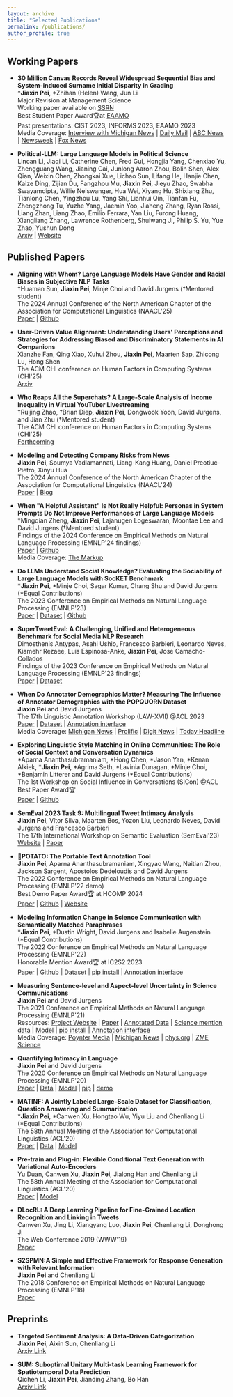 ```yaml
---
layout: archive
title: "Selected Publications"
permalink: /publications/
author_profile: true
---
```


## Working Papers
* <b>30 Million Canvas Records Reveal Widespread Sequential Bias and System-induced Surname Initial Disparity in Grading</b> <br>
  *<b>Jiaxin Pei</b>, *Zhihan (Helen) Wang, Jun Li
  <br> Major Revision at Management Science
  <br> Working paper available on [SSRN](https://papers.ssrn.com/sol3/papers.cfm?abstract_id=4603146)
  <br> Best Student Paper Award🏆at [EAAMO](https://eaamo.org/awards/)
  <br> Past presentations: CIST 2023, INFORMS 2023, EAAMO 2023
  <br> Media Coverage: [Interview with Michigan News](https://news.umich.edu/keeping-up-with-the-joneses-when-it-comes-to-getting-better-grades-its-good-to-be-the-andersons/) | [Daily Mail](https://www.dailymail.co.uk/sciencetech/article-13322981/Students-surnames-later-alphabet-lower-grades.html) | [ABC News](https://www.10news.com/study-students-with-last-names-at-end-of-alphabet-given-lower-grades) | [Newsweek](https://www.newsweek.com/lower-grades-students-later-alphabet-bias-1891652) | [Fox News](https://www.fox26houston.com/news/study-lower-grades-students-surnames-later-alphabet)

* <b>Political-LLM: Large Language Models in Political Science</b> <br>
  Lincan Li, Jiaqi Li, Catherine Chen, Fred Gui, Hongjia Yang, Chenxiao Yu, Zhengguang Wang, Jianing Cai, Junlong Aaron Zhou, Bolin Shen, Alex Qian, Weixin Chen, Zhongkai Xue, Lichao Sun, Lifang He, Hanjie Chen, Kaize Ding, Zijian Du, Fangzhou Mu, <b>Jiaxin Pei</b>, Jieyu Zhao, Swabha Swayamdipta, Willie Neiswanger, Hua Wei, Xiyang Hu, Shixiang Zhu, Tianlong Chen, Yingzhou Lu, Yang Shi, Lianhui Qin, Tianfan Fu, Zhengzhong Tu, Yuzhe Yang, Jaemin Yoo, Jiaheng Zhang, Ryan Rossi, Liang Zhan, Liang Zhao, Emilio Ferrara, Yan Liu, Furong Huang, Xiangliang Zhang, Lawrence Rothenberg, Shuiwang Ji, Philip S. Yu, Yue Zhao, Yushun Dong
  <br> [Arxiv](https://arxiv.org/pdf/2409.00862) | [Website](https://political-llm.org)

## Published Papers
* <b>Aligning with Whom? Large Language Models Have Gender and Racial Biases in Subjective NLP Tasks</b> <br>
  &dagger;Huaman Sun, <b>Jiaxin Pei</b>, Minje Choi and David Jurgens (&dagger;Mentored student)
  <br> The 2024 Annual Conference of the North American Chapter of the Association for Computational Linguistics (NAACL'25)
  <br> [Paper](http://arxiv.org/abs/2311.09730) | [Github](https://github.com/Jiaxin-Pei/LLM-Group-Bias)

* <b>User-Driven Value Alignment: Understanding Users' Perceptions and Strategies for Addressing Biased and Discriminatory Statements in AI Companions</b> <br>
  Xianzhe Fan, Qing Xiao, Xuhui Zhou, <b>Jiaxin Pei</b>, Maarten Sap, Zhicong Lu, Hong Shen
  <br> The ACM CHI conference on Human Factors in Computing Systems (CHI'25)
  <br> [Arxiv](https://arxiv.org/pdf/2409.00862)

* <b>Who Reaps All the Superchats? A Large-Scale Analysis of Income Inequality in Virtual YouTuber Livestreaming</b> <br>
  &dagger;Ruijing Zhao, &dagger;Brian Diep, <b>Jiaxin Pei</b>, Dongwook Yoon, David Jurgens, and Jian Zhu (&dagger;Mentored student)
  <br> The ACM CHI conference on Human Factors in Computing Systems (CHI'25)
  <br> [Forthcoming]()

* <b>Modeling and Detecting Company Risks from News</b> <br>
  <b>Jiaxin Pei</b>, Soumya Vadlamannati, Liang-Kang Huang, Daniel Preotiuc-Pietro, Xinyu Hua
  <br> The 2024 Annual Conference of the North American Chapter of the Association for Computational Linguistics (NAACL'24)
  <br> [Paper](https://aclanthology.org/2024.naacl-industry.6.pdf) | [Blog](https://www.bloomberg.com/company/stories/bloombergs-ai-group-publishes-3-research-papers-at-naacl-2024/?linkId=473264235)

* <b>When "A Helpful Assistant" Is Not Really Helpful: Personas in System Prompts Do Not Improve Performances of Large Language Models</b> <br>
  &dagger;Mingqian Zheng, <b>Jiaxin Pei</b>, Lajanugen Logeswaran, Moontae Lee and David Jurgens (&dagger;Mentored student)
  <br> Findings of the 2024 Conference on Empirical Methods on Natural Language Processing (EMNLP'24 findings)
  <br> [Paper](https://arxiv.org/abs/2311.10054) | [Github](https://github.com/Jiaxin-Pei/Prompting-with-Social-Roles)
  <br> Media Coverage: [The Markup](https://themarkup.org/hello-world/2024/01/06/what-happens-when-you-roleplay-with-chatgpt)

* <b>Do LLMs Understand Social Knowledge? Evaluating the Sociability of Large Language Models with SocKET Benchmark</b> <br>
  *<b>Jiaxin Pei</b>, *Minje Choi, Sagar Kumar, Chang Shu and David Jurgens (*Equal Contributions)
  <br> The 2023 Conference on Empirical Methods on Natural Language Processing (EMNLP'23)
  <br> [Paper](https://arxiv.org/abs/2305.14938) | [Dataset](https://huggingface.co/datasets/Blablablab/SOCKET) | [Github](https://github.com/minjechoi/SOCKET)

* <b>SuperTweetEval: A Challenging, Unified and Heterogeneous Benchmark for Social Media NLP Research</b> <br>
  Dimosthenis Antypas, Asahi Ushio, Francesco Barbieri, Leonardo Neves, Kiamehr Rezaee, Luis Espinosa-Anke, <b>Jiaxin Pei</b>, Jose Camacho-Collados
  <br> Findings of the 2023 Conference on Empirical Methods on Natural Language Processing (EMNLP'23 findings)
  <br> [Paper](https://arxiv.org/pdf/2310.14757.pdf) | [Dataset](https://huggingface.co/datasets/cardiffnlp/super_tweeteval)

* <b>When Do Annotator Demographics Matter? Measuring The Influence of Annotator Demographics with the POPQUORN Dataset</b> <br>
  <b>Jiaxin Pei</b> and David Jurgens
  <br> The 17th Linguistic Annotation Workshop (LAW-XVII) @ACL 2023
  <br> [Paper](https://arxiv.org/abs/2306.06826) | [Dataset](https://github.com/Jiaxin-Pei/potato-prolific-dataset) | [Annotation interface](https://github.com/Jiaxin-Pei/potato-prolific-dataset)
  <br> Media Coverage: [Michigan News](https://news.umich.edu/building-reliable-ai-models-requires-understanding-the-people-behind-the-datasets/) | [Prolific](https://www.prolific.com/resources/key-takeaways-from-our-study-on-bias-in-ai-annotations) | [Digit News](https://www.digit.fyi/study-ai-bias-influenced-by-demographics-of-moderators/) | [Today Headline](https://todayheadline.co/building-reliable-ai-models-requires-understanding-the-people-behind-the-datasets/)

* <b>Exploring Linguistic Style Matching in Online Communities: The Role of Social Context and Conversation Dynamics</b> <br>
  *Aparna Ananthasubramaniam, *Hong Chen, *Jason Yan, *Kenan Alkiek, *<b>Jiaxin Pei</b>, *Agrima Seth, *Lavinia Dunagan, *Minje Choi, *Benjamin Litterer and David Jurgens (*Equal Contributions)
  <br> The 1st Workshop on Social Influence in Conversations (SICon) @ACL
  <br> Best Paper Award🏆
  <br> [Paper](https://arxiv.org/pdf/2307.02758.pdf) | [Github](https://github.com/davidjurgens/style-influence)

* <b>SemEval 2023 Task 9: Multilingual Tweet Intimacy Analysis</b> <br>
  <b>Jiaxin Pei</b>, Vítor Silva, Maarten Bos, Yozon Liu, Leonardo Neves, David Jurgens and Francesco Barbieri
  <br> The 17th International Workshop on Semantic Evaluation (SemEval'23)
  <br> [Website](https://sites.google.com/umich.edu/semeval-2023-tweet-intimacy/home) | [Paper](https://aclanthology.org/2023.semeval-1.309.pdf)

* <b>🥔POTATO: The Portable Text Annotation Tool</b> <br>
  <b>Jiaxin Pei</b>, Aparna Ananthasubramaniam, Xingyao Wang, Naitian Zhou, Jackson Sargent, Apostolos Dedeloudis and David Jurgens
  <br> The 2022 Conference on Empirical Methods on Natural Language Processing (EMNLP'22 demo)
  <br> Best Demo Paper Award🏆 at HCOMP 2024
  <br> [Paper](https://arxiv.org/abs/2212.08620) | [Github](https://github.com/davidjurgens/potato) | [Website](https://potato-annotation-tutorial.readthedocs.io/en/latest/)

* <b>Modeling Information Change in Science Communication with Semantically Matched Paraphrases</b> <br>
  *<b>Jiaxin Pei</b>, *Dustin Wright, David Jurgens and Isabelle Augenstein (*Equal Contributions)
  <br> The 2022 Conference on Empirical Methods on Natural Language Processing (EMNLP'22)
  <br> Honorable Mention Award🏆 at IC2S2 2023
  <br> [Paper](https://preview.aclanthology.org/emnlp-22-ingestion/2022.emnlp-main.117.pdf) | [Github](https://github.com/copenlu/scientific-information-change) | [Dataset](https://huggingface.co/datasets/copenlu/spiced) | [pip install](https://pypi.org/project/scientific-information-change/) | [Annotation interface](https://potato-annotation.readthedocs.io/en/latest/example-projects/#match-findings-in-papers-and-news-likert-prescreening-questions-multi-task)

* <b>Measuring Sentence-level and Aspect-level Uncertainty in Science Communications</b> <br>
  <b>Jiaxin Pei</b> and David Jurgens
  <br> The 2021 Conference on Empirical Methods on Natural Language Processing (EMNLP'21)
  <br> Resources: [Project Website](https://jiaxin-pei.github.io/project_websites/certainty/Certainty-in-Science-Communication.html) | [Paper](https://jiaxin-pei.github.io/project_websites/certainty/files/EMNLP_2021_Certainty.pdf) | [Annotated Data](https://github.com/Jiaxin-Pei/Certainty-in-Science-Communication/tree/main/data/annotated_data) | [Science mention data](https://github.com/Jiaxin-Pei/Certainty-in-Science-Communication/tree/main/data/urls) | [Model](https://jiaxin-pei.github.io/project_websites/certainty/Certainty-in-Science-Communication.html#Getting) | [pip install](https://pypi.org/project/certainty-estimator/) | [Annotation interface](https://potato-annotation.readthedocs.io/en/latest/example-projects/#textual-uncertainty-likert-categorization)
  <br> Media Coverage: [Poynter Media](https://www.poynter.org/reporting-editing/2022/science-reporting-scientific-study-journalism-exaggerate-understate/) | [Michigan News](https://news.umich.edu/journalists-tend-to-temper-not-exaggerate-scientific-claims-u-m-study-shows/) | [phys.org](https://phys.org/news/2022-02-journalists-tend-tempernot-exaggeratescientific.html) | [ZME Science](https://www.zmescience.com/science/journalists-temper-not-exaggerate-scientific-claims-22022022/)

* <b>Quantifying Intimacy in Language</b> <br>
  <b>Jiaxin Pei</b> and David Jurgens
  <br> The 2020 Conference on Empirical Methods on Natural Language Processing (EMNLP'20)
  <br> [Paper](https://arxiv.org/pdf/2011.03020.pdf) | [Data](https://blablablab.si.umich.edu/projects/intimacy/#Data) | [Model](https://blablablab.si.umich.edu/projects/intimacy/#Getting) | [pip](https://pypi.org/project/question-intimacy/) | [demo](https://huggingface.co/pedropei/live-demo-question-intimacy?text=Who+are+you+most+afraid+of+dying+in+your+family%3F)

* <b>MATINF: A Jointly Labeled Large-Scale Dataset for Classification, Question Answering and Summarization</b> <br>
  *<b>Jiaxin Pei</b>, *Canwen Xu, Hongtao Wu, Yiyu Liu and Chenliang Li (*Equal Contributions)
  <br> The 58th Annual Meeting of the Association for Computational Linguistics (ACL'20)
  <br> [Paper](https://www.aclweb.org/anthology/2020.acl-main.330/) | [Data](https://github.com/WHUIR/MATINF) | [Model](https://github.com/WHUIR/MATINF)

* <b>Pre-train and Plug-in: Flexible Conditional Text Generation with Variational Auto-Encoders</b> <br>
  Yu Duan, Canwen Xu, <b>Jiaxin Pei</b>, Jialong Han and Chenliang Li
  <br> The 58th Annual Meeting of the Association for Computational Linguistics (ACL'20)
  <br> [Paper](https://www.aclweb.org/anthology/2020.acl-main.23/) | [Model](https://github.com/WHUIR/PPVAE)

* <b>DLocRL: A Deep Learning Pipeline for Fine-Grained Location Recognition and Linking in Tweets</b> <br>
  Canwen Xu, Jing Li, Xiangyang Luo, <b>Jiaxin Pei</b>, Chenliang Li, Donghong Ji
  <br> The Web Conference 2019 (WWW'19)
  <br> [Paper](https://dl.acm.org/doi/10.1145/3308558.3313491)

* <b>S2SPMN:A Simple and Effective Framework for Response Generation with Relevant Information</b> <br>
  <b>Jiaxin Pei</b> and Chenliang Li
  <br> The 2018 Conference on Empirical Methods on Natural Language Processing (EMNLP'18)
  <br> [Paper](https://www.aclweb.org/anthology/D18-1082)

## Preprints
* <b>Targeted Sentiment Analysis: A Data-Driven Categorization</b> <br>
  <b>Jiaxin Pei</b>, Aixin Sun, Chenliang Li
  <br> [Arxiv Link](https://arxiv.org/abs/1905.03423)

* <b>SUM: Suboptimal Unitary Multi-task Learning Framework for Spatiotemporal Data Prediction</b> <br>
  Qichen Li, <b>Jiaxin Pei</b>, Jianding Zhang, Bo Han
  <br> [Arxiv Link](https://arxiv.org/pdf/1910.05150.pdf)
